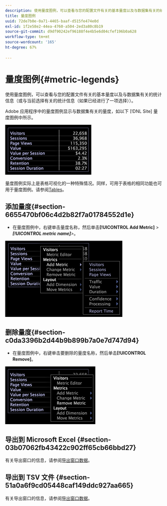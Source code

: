 ```yaml
---
description: 使用量度图例，可以查看与您的配置文件有关的基本量度以及与数据集有关的统计信息（或与当前选择有关的统计信息（如果已经进行了一项选择））。
title: 量度图例
uuid: 72de7b0e-0a71-4465-baaf-d515fe474e0d
exl-id: 1f2e58e2-44ea-4760-a504-2ed3a80c8b19
source-git-commit: d9df90242ef96188f4e4b5e6d04cfef196b0a628
workflow-type: tm+mt
source-wordcount: '165'
ht-degree: 67%

---
```


# 量度图例{#metric-legends}

使用量度图例，可以查看与您的配置文件有关的基本量度以及与数据集有关的统计信息（或与当前选择有关的统计信息（如果已经进行了一项选择））。

Adobe 应用程序中的量度图例显示与数据集有关的量度，如以下 [!DNL Site] 量度图例中所示。

![](assets/lgd_MetricLegend.png)

量度图例实际上是表格可视化的一种特殊情况。同样，可用于表格的相同功能也可用于量度图例。请参阅[Tables](../../../../home/c-get-started/c-analysis-vis/c-tables/c-tables.md#concept-c632cb8ad9724f90ac5c294d52ae667f)。

## 添加量度{#section-6655470bf06c4d2b82f7a01784552d1e}

* 在量度图例中，右键单击量度名称，然后单击&#x200B;**[!UICONTROL Add Metric]** > ***[!UICONTROL metric name]**>*。

![](assets/lgd_MetricLegend_addMetric.png)

## 删除量度{#section-c0da3396b2d44b9b899b7a0e7d747d94}

* 在量度图例中，右键单击要删除的量度名称，然后单击&#x200B;**[!UICONTROL Remove]**。

![](assets/lgd_MetricLegend_removeMetric.png)

## 导出到 Microsoft Excel {#section-03b07062fb43422c902ff65cb66bbd27}

有关导出窗口的信息，请参阅[导出窗口数据](../../../../home/c-get-started/c-wk-win-wksp/c-exp-win-data.md#concept-8df61d64ed434cc5a499023c44197349)。

## 导出到 TSV 文件 {#section-51a0a6f9cd05448caf149ddc927aa665}

有关导出窗口的信息，请参阅[导出窗口数据](../../../../home/c-get-started/c-wk-win-wksp/c-exp-win-data.md#concept-8df61d64ed434cc5a499023c44197349)。
